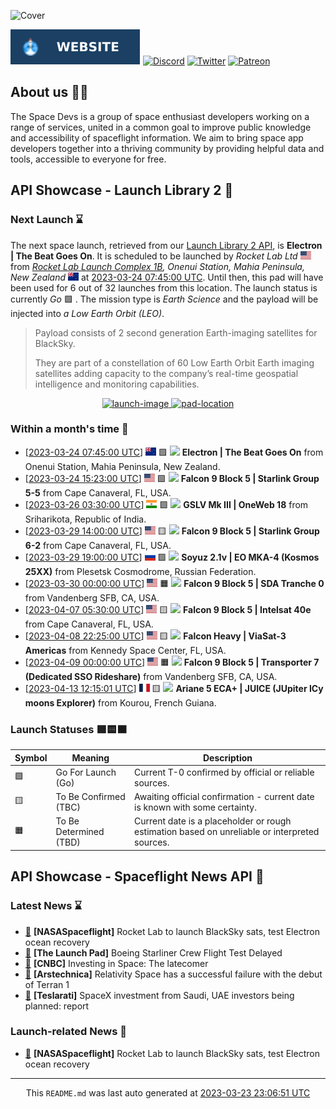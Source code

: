 ![Cover](https://raw.githubusercontent.com/TheSpaceDevs/Tutorials/main/assets/tsd_cover.png)


[![Website](https://raw.githubusercontent.com/TheSpaceDevs/Tutorials/e36b2c250ce7fcd4a801c1ed6cb1f9f9d031696b/assets/badge_tsd_website.svg)](https://thespacedevs.com/)
[![Discord](https://img.shields.io/badge/Discord-%237289DA.svg?style=for-the-badge&logo=discord&logoColor=white)](https://discord.gg/p7ntkNA)
[![Twitter](https://img.shields.io/badge/Twitter-%231DA1F2.svg?style=for-the-badge&logo=Twitter&logoColor=white)](https://twitter.com/TheSpaceDevs)
[![Patreon](https://img.shields.io/badge/Patreon-F96854?style=for-the-badge&logo=patreon&logoColor=white)](https://www.patreon.com/TheSpaceDevs)

## About us 🧑‍🚀
The Space Devs is a group of space enthusiast developers working on a range of
services, united in a common goal to improve public knowledge and accessibility
of spaceflight information. We aim to bring space app developers together into a
thriving community by providing helpful data and tools, accessible to everyone
for free.

## API Showcase - Launch Library 2 🚀

### Next Launch ⌛
The next space launch, retrieved from our
<a href="https://thespacedevs.com/llapi">Launch Library 2 API</a>, is
**Electron | The Beat Goes On**. It is scheduled to be launched by *Rocket Lab Ltd*
<img width="17" src="https://raw.githubusercontent.com/lipis/flag-icons/main/flags/4x3/us.svg" />
from *<a href="https://en.wikipedia.org/wiki/Rocket_Lab_Launch_Complex_1">Rocket Lab Launch Complex 1B</a>, Onenui Station, Mahia Peninsula, New Zealand*
<img width="17" src="https://raw.githubusercontent.com/lipis/flag-icons/main/flags/4x3/nz.svg" />
at <a href="https://www.timeanddate.com/worldclock/fixedtime.html?iso=20230324T074500">2023-03-24 07:45:00 UTC</a>.  Until
then, this pad will have been used for 6
out of 32 launches from this location. The launch status is currently
*Go* 🟩 . The mission type is
*Earth Science* and the payload will be injected
into *a Low Earth Orbit
(LEO)*.
<br>
<blockquote>
  Payload consists of 2 second generation Earth-imaging satellites for BlackSky.

They are part of a constellation of 60 Low Earth Orbit Earth imaging satellites adding capacity to the company’s real-time geospatial intelligence and monitoring capabilities.
</blockquote>

<p float="left" align="center">
  <a href="https://en.wikipedia.org/wiki/Electron_\(rocket\)" >
    <img alt="launch-image" height="200" src="https://spacelaunchnow-prod-east.nyc3.digitaloceanspaces.com/media/launcher_images/electron_image_20190705175640.jpeg" />
  </a>
  <a href="https://www.google.com/maps/place/-39.262833,177.864469" >
    <img alt="pad-location" height="200" src="https://spacelaunchnow-prod-east.nyc3.digitaloceanspaces.com/media/launch_images/location_10_20200803142509.jpg"  />
  </a>
</p>

### Within a month's time 📅
- \[<a href="https://www.timeanddate.com/worldclock/fixedtime.html?iso=20230324T074500">2023-03-24 07:45:00 UTC</a>\]  <img width="17" src="https://raw.githubusercontent.com/lipis/flag-icons/main/flags/4x3/nz.svg" /> 🟩  <a href="https://www.google.com/calendar/render?action=TEMPLATE&text=Electron | The Beat Goes On&location=Onenui Station, Mahia Peninsula, New Zealand&dates=20230324T074500Z%2F20230324T074500Z"><img border="0" width="15" src="https://upload.wikimedia.org/wikipedia/commons/a/a5/Google_Calendar_icon_%282020%29.svg"></a> **Electron | The Beat Goes On** from Onenui Station, Mahia Peninsula, New Zealand.
- \[<a href="https://www.timeanddate.com/worldclock/fixedtime.html?iso=20230324T152300">2023-03-24 15:23:00 UTC</a>\]  <img width="17" src="https://raw.githubusercontent.com/lipis/flag-icons/main/flags/4x3/us.svg" /> 🟩  <a href="https://www.google.com/calendar/render?action=TEMPLATE&text=Falcon 9 Block 5 | Starlink Group 5-5&location=Cape Canaveral, FL, USA&dates=20230324T152300Z%2F20230324T190600Z"><img border="0" width="15" src="https://upload.wikimedia.org/wikipedia/commons/a/a5/Google_Calendar_icon_%282020%29.svg"></a> **Falcon 9 Block 5 | Starlink Group 5-5** from Cape Canaveral, FL, USA.
- \[<a href="https://www.timeanddate.com/worldclock/fixedtime.html?iso=20230326T033000">2023-03-26 03:30:00 UTC</a>\]  <img width="17" src="https://raw.githubusercontent.com/lipis/flag-icons/main/flags/4x3/in.svg" /> 🟩  <a href="https://www.google.com/calendar/render?action=TEMPLATE&text=GSLV Mk III | OneWeb 18&location=Sriharikota, Republic of India&dates=20230326T033000Z%2F20230326T033000Z"><img border="0" width="15" src="https://upload.wikimedia.org/wikipedia/commons/a/a5/Google_Calendar_icon_%282020%29.svg"></a> **GSLV Mk III | OneWeb 18** from Sriharikota, Republic of India.
- \[<a href="https://www.timeanddate.com/worldclock/fixedtime.html?iso=20230329T140000">2023-03-29 14:00:00 UTC</a>\]  <img width="17" src="https://raw.githubusercontent.com/lipis/flag-icons/main/flags/4x3/us.svg" /> 🟨  <a href="https://www.google.com/calendar/render?action=TEMPLATE&text=Falcon 9 Block 5 | Starlink Group 6-2&location=Cape Canaveral, FL, USA&dates=20230329T140000Z%2F20230329T140000Z"><img border="0" width="15" src="https://upload.wikimedia.org/wikipedia/commons/a/a5/Google_Calendar_icon_%282020%29.svg"></a> **Falcon 9 Block 5 | Starlink Group 6-2** from Cape Canaveral, FL, USA.
- \[<a href="https://www.timeanddate.com/worldclock/fixedtime.html?iso=20230329T190000">2023-03-29 19:00:00 UTC</a>\]  <img width="17" src="https://raw.githubusercontent.com/lipis/flag-icons/main/flags/4x3/ru.svg" /> 🟩  <a href="https://www.google.com/calendar/render?action=TEMPLATE&text=Soyuz 2.1v | EO MKA-4 (Kosmos 25XX)&location=Plesetsk Cosmodrome, Russian Federation&dates=20230329T190000Z%2F20230329T210000Z"><img border="0" width="15" src="https://upload.wikimedia.org/wikipedia/commons/a/a5/Google_Calendar_icon_%282020%29.svg"></a> **Soyuz 2.1v | EO MKA-4 (Kosmos 25XX)** from Plesetsk Cosmodrome, Russian Federation.
- \[<a href="https://www.timeanddate.com/worldclock/fixedtime.html?iso=20230330T000000">2023-03-30 00:00:00 UTC</a>\]  <img width="17" src="https://raw.githubusercontent.com/lipis/flag-icons/main/flags/4x3/us.svg" /> 🟧  <a href="https://www.google.com/calendar/render?action=TEMPLATE&text=Falcon 9 Block 5 | SDA Tranche 0&location=Vandenberg SFB, CA, USA&dates=20230330T000000Z%2F20230330T000000Z"><img border="0" width="15" src="https://upload.wikimedia.org/wikipedia/commons/a/a5/Google_Calendar_icon_%282020%29.svg"></a> **Falcon 9 Block 5 | SDA Tranche 0** from Vandenberg SFB, CA, USA.
- \[<a href="https://www.timeanddate.com/worldclock/fixedtime.html?iso=20230407T053000">2023-04-07 05:30:00 UTC</a>\]  <img width="17" src="https://raw.githubusercontent.com/lipis/flag-icons/main/flags/4x3/us.svg" /> 🟨  <a href="https://www.google.com/calendar/render?action=TEMPLATE&text=Falcon 9 Block 5 | Intelsat 40e&location=Cape Canaveral, FL, USA&dates=20230407T053000Z%2F20230407T053000Z"><img border="0" width="15" src="https://upload.wikimedia.org/wikipedia/commons/a/a5/Google_Calendar_icon_%282020%29.svg"></a> **Falcon 9 Block 5 | Intelsat 40e** from Cape Canaveral, FL, USA.
- \[<a href="https://www.timeanddate.com/worldclock/fixedtime.html?iso=20230408T222500">2023-04-08 22:25:00 UTC</a>\]  <img width="17" src="https://raw.githubusercontent.com/lipis/flag-icons/main/flags/4x3/us.svg" /> 🟨  <a href="https://www.google.com/calendar/render?action=TEMPLATE&text=Falcon Heavy | ViaSat-3 Americas&location=Kennedy Space Center, FL, USA&dates=20230408T222500Z%2F20230408T222500Z"><img border="0" width="15" src="https://upload.wikimedia.org/wikipedia/commons/a/a5/Google_Calendar_icon_%282020%29.svg"></a> **Falcon Heavy | ViaSat-3 Americas** from Kennedy Space Center, FL, USA.
- \[<a href="https://www.timeanddate.com/worldclock/fixedtime.html?iso=20230409T000000">2023-04-09 00:00:00 UTC</a>\]  <img width="17" src="https://raw.githubusercontent.com/lipis/flag-icons/main/flags/4x3/us.svg" /> 🟧  <a href="https://www.google.com/calendar/render?action=TEMPLATE&text=Falcon 9 Block 5 | Transporter 7 (Dedicated SSO Rideshare)&location=Vandenberg SFB, CA, USA&dates=20230409T000000Z%2F20230409T000000Z"><img border="0" width="15" src="https://upload.wikimedia.org/wikipedia/commons/a/a5/Google_Calendar_icon_%282020%29.svg"></a> **Falcon 9 Block 5 | Transporter 7 (Dedicated SSO Rideshare)** from Vandenberg SFB, CA, USA.
- \[<a href="https://www.timeanddate.com/worldclock/fixedtime.html?iso=20230413T121501">2023-04-13 12:15:01 UTC</a>\]  <img width="17" src="https://raw.githubusercontent.com/lipis/flag-icons/main/flags/4x3/fr.svg" /> 🟨  <a href="https://www.google.com/calendar/render?action=TEMPLATE&text=Ariane 5 ECA+ | JUICE (JUpiter ICy moons Explorer)&location=Kourou, French Guiana&dates=20230413T121501Z%2F20230413T121501Z"><img border="0" width="15" src="https://upload.wikimedia.org/wikipedia/commons/a/a5/Google_Calendar_icon_%282020%29.svg"></a> **Ariane 5 ECA+ | JUICE (JUpiter ICy moons Explorer)** from Kourou, French Guiana.


### Launch Statuses 🟩🟨🟧
<p align="center">
    <table class="tg">
    <thead>
      <tr>
        <th class="tg-0pky">Symbol</th>
        <th class="tg-0pky">Meaning</th>
        <th class="tg-0pky">Description</th>
      </tr>
    </thead>
    <tbody>
      <tr>
        <td class="tg-0pky">🟩</td>
        <td class="tg-0pky">Go For Launch (Go)</td>
        <td class="tg-0pky">Current T-0 confirmed by official or reliable sources.</td>
      </tr>
      <tr>
        <td class="tg-0pky">🟨</td>
        <td class="tg-0pky">To Be Confirmed (TBC)</td>
        <td class="tg-0pky">Awaiting official confirmation - current date is known with some certainty.</td>
      </tr>
      <tr>
        <td class="tg-0pky">🟧</td>
        <td class="tg-0pky">To Be Determined (TBD)</td>
        <td class="tg-0pky">Current date is a placeholder or rough estimation based on unreliable or interpreted sources.</td>
      </tr>
    </tbody>
    </table>
</p>

## API Showcase - Spaceflight News API 📰

### Latest News ⌛
- <a href="https://www.nasaspaceflight.com/2023/03/the-beat-goes-on/" >🔗</a> **[NASASpaceflight]** Rocket Lab to launch BlackSky sats, test Electron ocean recovery
- <a href="https://tlpnetwork.com/news/2023/03/boeing-starliner-crew-flight-test-delayed" >🔗</a> **[The Launch Pad]** Boeing Starliner Crew Flight Test Delayed
- <a href="https://www.cnbc.com/2023/03/23/investing-in-space-the-virgin-orbit-latecomer-matthew-brown.html" >🔗</a> **[CNBC]** Investing in Space: The latecomer
- <a href="https://arstechnica.com/science/2023/03/relativity-space-has-a-successful-failure-with-the-debut-of-terran-1/" >🔗</a> **[Arstechnica]** Relativity Space has a successful failure with the debut of Terran 1
- <a href="https://www.teslarati.com/spacex-investment-saudi-uae-investors-planned-report/" >🔗</a> **[Teslarati]** SpaceX investment from Saudi, UAE investors being planned: report


### Launch-related News 🚀

- <a href="https://www.nasaspaceflight.com/2023/03/the-beat-goes-on/" >🔗</a> **[NASASpaceflight]** Rocket Lab to launch BlackSky sats, test Electron ocean recovery


<hr>
  <div align="center">
  This <code>README.md</code> was last auto generated at <a href="https://www.timeanddate.com/worldclock/fixedtime.html?iso=20230323T230651">2023-03-23 23:06:51 UTC</a>
  <br>
  <!-- <a href="https://medium.com/@g.h.garrett" target="_blank">Learn to add space launches to your profile here!</a> -->
</div>